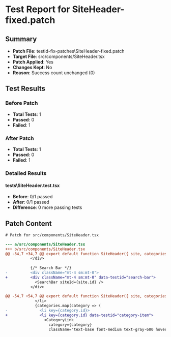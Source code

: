 # Test Report for SiteHeader-fixed.patch

## Summary

- **Patch File**: testid-fix-patches\SiteHeader-fixed.patch
- **Target File**: src/components/SiteHeader.tsx
- **Patch Applied**: Yes
- **Changes Kept**: No
- **Reason**: Success count unchanged (0)

## Test Results

### Before Patch

- **Total Tests**: 1
- **Passed**: 0
- **Failed**: 1

### After Patch

- **Total Tests**: 1
- **Passed**: 0
- **Failed**: 1

### Detailed Results

#### tests\SiteHeader.test.tsx

- **Before**: 0/1 passed
- **After**: 0/1 passed
- **Difference**: 0 more passing tests

## Patch Content

```diff
# Patch for src/components/SiteHeader.tsx

--- a/src/components/SiteHeader.tsx
+++ b/src/components/SiteHeader.tsx
@@ -34,7 +34,7 @@ export default function SiteHeader({ site, categories }: SiteHeaderProps) {
           </div>
           
           {/* Search Bar */}
-          <div className="mt-4 sm:mt-0">
+          <div className="mt-4 sm:mt-0" data-testid="search-bar">
             <SearchBar siteId={site.id} />
           </div>
           
@@ -54,7 +54,7 @@ export default function SiteHeader({ site, categories }: SiteHeaderProps) {
             </li>
             {categories.map(category => (
-              <li key={category.id}>
+              <li key={category.id} data-testid="category-item">
                 <CategoryLink 
                   category={category}
                   className="text-base font-medium text-gray-600 hover:text-blue-600 transition-colors"

```
